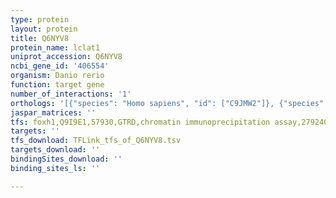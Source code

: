 ```yaml
---
type: protein
layout: protein
title: Q6NYV8
protein_name: lclat1
uniprot_accession: Q6NYV8
ncbi_gene_id: '406554'
organism: Danio rerio
function: target gene
number_of_interactions: '1'
orthologs: '[{"species": "Homo sapiens", "id": ["C9JMW2"]}, {"species": "Mus musculus", "id": ["<a href=\"/protein/q3un02\">Q3UN02</a>"]}, {"species": "Rattus norvegicus", "id": ["<a href=\"/protein/d3zff4\">D3ZFF4</a>"]}, {"species": "Caenorhabditis elegans", "id": ["<a href=\"/protein/q23087\">Q23087</a>"]}]'
jaspar_matrices: ''
tfs: foxh1,Q9I9E1,57930,GTRD,chromatin immunoprecipitation assay,27924024%5Buid%5D,No
targets: ''
tfs_download: TFLink_tfs_of_Q6NYV8.tsv
targets_download: ''
bindingSites_download: ''
binding_sites_ls: ''

---
```

